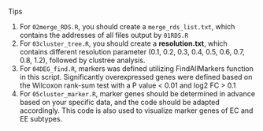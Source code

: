 Tips
1. For `02merge_RDS.R`, you should create a `merge_rds_list.txt`, which contains the addresses of all files output by `01RDS.R`
2. For `03cluster_tree.R`, you should create a **resolution.txt**, which contains different resolution parameter (0.1, 0.2, 0.3, 0.4, 0.5, 0.6, 0.7, 0.8, 1.2), followed by clustree analysis.
3. For `04DEG_find.R`, markers was defined utilizing FindAllMarkers function in this script. Significantly overexpressed genes were defined based on the Wilcoxon rank-sum test with a P value < 0.01 and log2 FC > 0.1
4. For `05cluster_marker.R`, marker genes should be determined in advance based on your specific data, and the code should be adapted accordingly. This code is also used to visualize marker genes of EC and EE subtypes.
